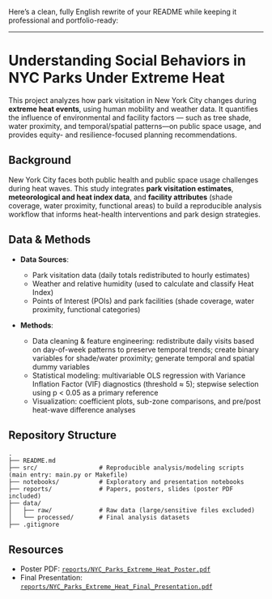 Here’s a clean, fully English rewrite of your README while keeping it professional and portfolio-ready:

---

# Understanding Social Behaviors in NYC Parks Under Extreme Heat

This project analyzes how park visitation in New York City changes during **extreme heat events**, using human mobility and weather data. It quantifies the influence of environmental and facility factors — such as tree shade, water proximity, and temporal/spatial patterns—on public space usage, and provides equity- and resilience-focused planning recommendations.

## Background

New York City faces both public health and public space usage challenges during heat waves. This study integrates **park visitation estimates**, **meteorological and heat index data**, and **facility attributes** (shade coverage, water proximity, functional areas) to build a reproducible analysis workflow that informs heat-health interventions and park design strategies.

## Data & Methods

* **Data Sources**:

  * Park visitation data (daily totals redistributed to hourly estimates)
  * Weather and relative humidity (used to calculate and classify Heat Index)
  * Points of Interest (POIs) and park facilities (shade coverage, water proximity, functional categories)

* **Methods**:

  * Data cleaning & feature engineering: redistribute daily visits based on day-of-week patterns to preserve temporal trends; create binary variables for shade/water proximity; generate temporal and spatial dummy variables
  * Statistical modeling: multivariable OLS regression with Variance Inflation Factor (VIF) diagnostics (threshold ≈ 5); stepwise selection using p < 0.05 as a primary reference
  * Visualization: coefficient plots, sub-zone comparisons, and pre/post heat-wave difference analyses

## Repository Structure

```
.
├── README.md
├── src/                 # Reproducible analysis/modeling scripts (main entry: main.py or Makefile)
├── notebooks/           # Exploratory and presentation notebooks
├── reports/             # Papers, posters, slides (poster PDF included)
├── data/
│   ├── raw/             # Raw data (large/sensitive files excluded)
│   └── processed/       # Final analysis datasets
├── .gitignore
```

## Resources

* Poster PDF: [`reports/NYC_Parks_Extreme_Heat_Poster.pdf`](reports/NYC_Parks_Extreme_Heat_Poster.pdf)
* Final Presentation: [`reports/NYC_Parks_Extreme_Heat_Final_Presentation.pdf`](reports/NYC_Parks_Extreme_Heat_Final_Presentation.pdf)
